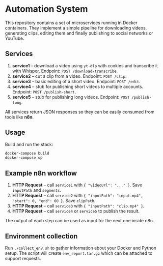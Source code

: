 # Automation System

This repository contains a set of microservices running in Docker containers.
They implement a simple pipeline for downloading videos, generating clips,
editing them and finally publishing to social networks or YouTube.

## Services

1. **service1** – download a video using `yt-dlp` with cookies and transcribe it
   with Whisper. Endpoint: `POST /download-transcribe`.
2. **service2** – cut a clip from a video. Endpoint: `POST /clip`.
3. **service3** – basic editing of a short video. Endpoint: `POST /edit`.
4. **service4** – stub for publishing short videos to multiple accounts.
   Endpoint: `POST /publish-short`.
5. **service5** – stub for publishing long videos. Endpoint: `POST /publish-long`.

All services return JSON responses so they can be easily consumed from tools
like **n8n**.

## Usage

Build and run the stack:

```bash
docker-compose build
docker-compose up
```

## Example n8n workflow

1. **HTTP Request** – call `service1` with `{ "videoUrl": "..." }`. Save
   `inputPath` and `segments`.
2. **HTTP Request** – call `service2` with `{ "inputPath": "input.mp4", "start": 0,
   "end": 60 }`. Save `clipPath`.
3. **HTTP Request** – call `service3` with `{ "inputPath": "clip.mp4" }`.
4. **HTTP Request** – call `service4` or `service5` to publish the result.

The output of each step can be used as input for the next one inside n8n.

## Environment collection

Run `./collect_env.sh` to gather information about your Docker and Python
setup. The script will create `env_report.tar.gz` which can be attached to
support requests.

